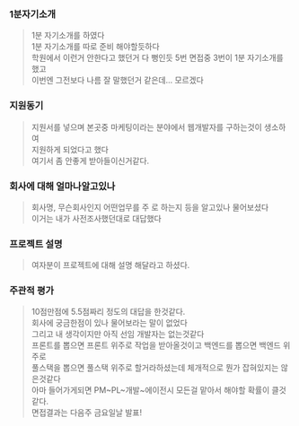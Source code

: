 ### 1분자기소개
> 1분 자기소개를 하였다  
> 1분 자기소개를 따로 준비 해야할듯하다  
> 학원에서 이런거 안한다고 했던거 다 뻥인듯 5번 면접중 3번이 1분 자기소개를 했고  
> 이번엔 그전보다 나름 잘 말했던거 같은데... 모르겠다 

### 지원동기
> 지원서를 넣으며 본곳중 마케팅이라는 분야에서 웹개발자를 구하는것이 생소하여  
> 지원하게 되었다고 했다  
> 여기서 좀 안좋게 받아들이신거같다.

### 회사에 대해 얼마나알고있나
> 회사명, 무슨회사인지 어떤업무를 주 로 하는지 등을 알고있나 물어보셨다  
> 이거는 내가 사전조사했던대로 대답했다

### 프로젝트 설명
> 여자분이 프로젝트에 대해 설명 해달라고 하셨다.  

### 주관적 평가
> 10점만점에 5.5점짜리 정도의 대답을 한것같다.  
> 회사에 궁금한점이 있나 물어보라는 말이 없었다  
> 그리고 내 생각이지만 아직 선임 개발자는 없는것같다  
> 프론트를 뽑으면 프론트 위주로 작업을 받아올것이고 백엔드를 뽑으면 백엔드 위주로  
> 풀스택을 뽑으면 풀스택 위주로 할거라하셨는데 체개적으로 뭔가 잡혀있지는 않은것같다  
> 아마 들어가게되면 PM~PL~개발~에이전시 모든걸 맡아서 해야할 확률이 클것같다.  
> 면접결과는 다음주 금요일날 발표!